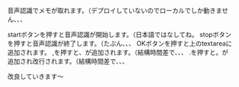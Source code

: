 音声認識でメモが取れます。（デプロイしていないのでローカルでしか動きません、、、

startボタンを押すと音声認識が開始します。（日本語ではなしてね。
stopボタンを押すと音声認識が終了します。（たぶん、、、
OKボタンを押すと上のtextareaに追加されます。
,を押すと、が追加されます。（結構時間差で、、、
.を押すと。が追加され改行されます。（結構時間差で、、、

改良していきます〜